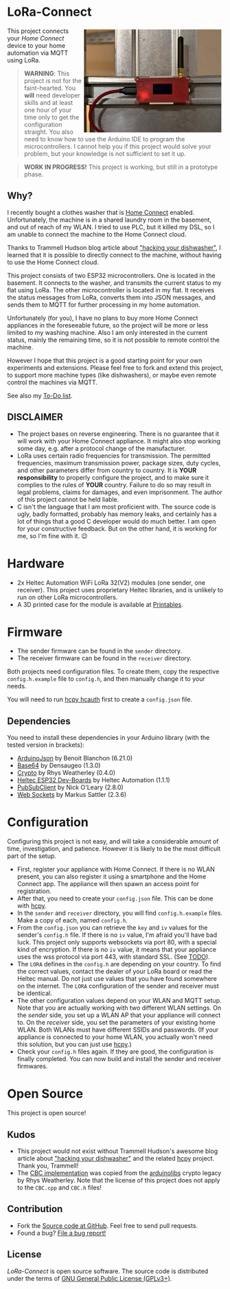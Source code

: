 # LoRa-Connect

<img src="img/sender.jpg" style="float:right;margin:4pt" width="320px" alt="Sender Module" />

This project connects your _Home Connect_ device to your home automation via MQTT using LoRa.

> **WARNING**: This project is not for the faint-hearted. You **will** need developer skills and at least one hour of your time only to get the configuration straight. You also need to know how to use the Arduino IDE to program the microcontrollers. I cannot help you if this project would solve your problem, but your knowledge is not sufficient to set it up.

> **WORK IN PROGRESS!** This project is working, but still in a prototype phase.

## Why?

I recently bought a clothes washer that is [Home Connect](https://www.home-connect.com) enabled. Unfortunately, the machine is in a shared laundry room in the basement, and out of reach of my WLAN. I tried to use PLC, but it killed my DSL, so I am unable to connect the machine to the Home Connect cloud.

Thanks to Trammell Hudson blog article about ["hacking your dishwasher"](https://trmm.net/homeconnect/), I learned that it is possible to directly connect to the machine, without having to use the Home Connect cloud.

This project consists of two ESP32 microcontrollers. One is located in the basement. It connects to the washer, and transmits the current status to my flat using LoRa. The other microcontroller is located in my flat. It receives the status messages from LoRa, converts them into JSON messages, and sends them to MQTT for further processing in my home automation.

Unfortunately (for you), I have no plans to buy more Home Connect appliances in the foreseeable future, so the project will be more or less limited to my washing machine. Also I am only interested in the current status, mainly the remaining time, so it is not possible to remote control the machine.

However I hope that this project is a good starting point for your own experiments and extensions. Please feel free to fork and extend this project, to support more machine types (like dishwashers), or maybe even remote control the machines via MQTT.

See also my [To-Do list](TODO.md).

## DISCLAIMER

* The project bases on reverse engineering. There is no guarantee that it will work with your Home Connect appliance. It might also stop working some day, e.g. after a protocol change of the manufacturer.
* LoRa uses certain radio frequencies for transmission. The permitted frequencies, maximum transmission power, package sizes, duty cycles, and other parameters differ from country to country. It is **YOUR responsibility** to properly configure the project, and to make sure it complies to the rules of **YOUR** country. Failure to do so may result in legal problems, claims for damages, and even imprisonment. The author of this project cannot be held liable.
* C isn't the language that I am most proficient with. The source code is ugly, badly formatted, probably has memory leaks, and certainly has a lot of things that a good C developer would do much better. I am open for your constructive feedback. But on the other hand, it is working for me, so I'm fine with it. 😉

# Hardware

* 2x Heltec Automation WiFi LoRa 32(V2) modules (one sender, one receiver). This project uses proprietary Heltec libraries, and is unlikely to run on other LoRa microcontrollers.
* A 3D printed case for the module is available at [Printables](https://www.printables.com/model/425740-heltec-lora32-minimal-case).

# Firmware

* The sender firmware can be found in the `sender` directory.
* The receiver firmware can be found in the `receiver` directory.

Both projects need configuration files. To create them, copy the respective `config.h.example` file to `config.h`, and then manually change it to your needs.

You will need to run [hcpy hcauth](https://github.com/osresearch/hcpy) first to create a `config.json` file.

## Dependencies

You need to install these dependencies in your Arduino library (with the tested version in brackets):

* [ArduinoJson](https://arduinojson.org/) by Benoit Blanchon (6.21.0)
* [Base64](https://github.com/Densaugeo/base64_arduino) by Densaugeo (1.3.0)
* [Crypto](https://rweather.github.io/arduinolibs/crypto.html) by Rhys Weatherley (0.4.0)
* [Heltec ESP32 Dev-Boards](https://github.com/HelTecAutomation/Heltec_ESP32) by Heltec Automation (1.1.1)
* [PubSubClient](https://github.com/knolleary/pubsubclient) by Nick O'Leary (2.8.0)
* [Web Sockets](https://github.com/Links2004/arduinoWebSockets) by Markus Sattler (2.3.6)

# Configuration

Configuring this project is not easy, and will take a considerable amount of time, investigation, and patience. However it is likely to be the most difficult part of the setup.

* First, register your appliance with Home Connect. If there is no WLAN present, you can also register it using a smartphone and the Home Connect app. The appliance will then spawn an access point for registration.
* After that, you need to create your `config.json` file. This can be done with [hcpy](https://github.com/osresearch/hcpy).
* In the `sender` and `receiver` directory, you will find `config.h.example` files. Make a copy of each, named `config.h`.
* From the `config.json` you can retrieve the `key` and `iv` values for the sender's `config.h` file. If there is no `iv` value, I'm afraid you'll have bad luck. This project only supports websockets via port 80, with a special kind of encryption. If there is no `iv` value, it means that your appliance uses the wss protocol via port 443, with standard SSL. (See [TODO](TODO.md)).
* The `LORA` defines in the `config.h` are depending on your country. To find the correct values, contact the dealer of your LoRa board or read the Heltec manual. Do not just use values that you have found somewhere on the internet. The `LORA` configuration of the sender and receiver must be identical.
* The other configuration values depend on your WLAN and MQTT setup. Note that you are actually working with two different WLAN settings. On the _sender_ side, you set up a WLAN AP that your appliance will connect to. On the _receiver_ side, you set the parameters of your existing home WLAN. Both WLANs must have different SSIDs and passwords. (If your appliance is connected to your home WLAN, you actually won't need this solution, but you can just use [hcpy](https://github.com/osresearch/hcpy).)
* Check your `config.h` files again. If they are good, the configuration is finally completed. You can now build and install the sender and receiver firmwares.

# Open Source

This project is open source!

## Kudos

* This project would not exist without Trammell Hudson's awesome blog article about ["hacking your dishwasher"](https://trmm.net/homeconnect/) and the related [hcpy](https://github.com/osresearch/hcpy) project. Thank you, Trammell!
* The [CBC implementation](sender/CBC.cpp) was copied from the [arduinolibs](https://github.com/rweather/arduinolibs) crypto legacy by Rhys Weatherley. Note that the license of this project does not apply to the `CBC.cpp` and `CBC.h` files!

## Contribution

* Fork the [Source code at GitHub](https://github.com/shred/lora-connect). Feel free to send pull requests.
* Found a bug? [File a bug report!](https://github.com/shred/lora-connect/issues)

## License

_LoRa-Connect_ is open source software. The source code is distributed under the terms of [GNU General Public License (GPLv3+)](LICENSE.txt).
